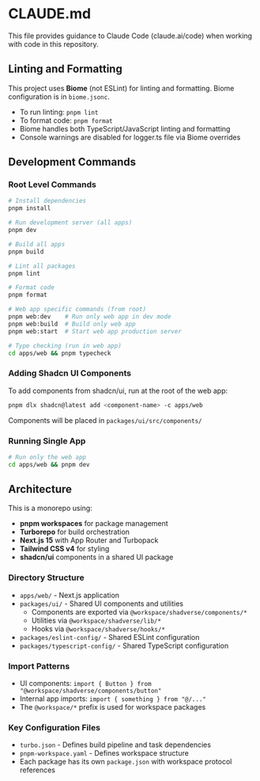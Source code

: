 # CLAUDE.md

This file provides guidance to Claude Code (claude.ai/code) when working with code in this repository.

## Linting and Formatting

This project uses **Biome** (not ESLint) for linting and formatting. Biome configuration is in `biome.jsonc`.

- To run linting: `pnpm lint`
- To format code: `pnpm format`
- Biome handles both TypeScript/JavaScript linting and formatting
- Console warnings are disabled for logger.ts file via Biome overrides

## Development Commands

### Root Level Commands

```bash
# Install dependencies
pnpm install

# Run development server (all apps)
pnpm dev

# Build all apps
pnpm build

# Lint all packages
pnpm lint

# Format code
pnpm format

# Web app specific commands (from root)
pnpm web:dev    # Run only web app in dev mode
pnpm web:build  # Build only web app
pnpm web:start  # Start web app production server

# Type checking (run in web app)
cd apps/web && pnpm typecheck
```

### Adding Shadcn UI Components

To add components from shadcn/ui, run at the root of the web app:

```bash
pnpm dlx shadcn@latest add <component-name> -c apps/web
```

Components will be placed in `packages/ui/src/components/`

### Running Single App

```bash
# Run only the web app
cd apps/web && pnpm dev
```

## Architecture

This is a monorepo using:

- **pnpm workspaces** for package management
- **Turborepo** for build orchestration
- **Next.js 15** with App Router and Turbopack
- **Tailwind CSS v4** for styling
- **shadcn/ui** components in a shared UI package

### Directory Structure

- `apps/web/` - Next.js application
- `packages/ui/` - Shared UI components and utilities
  - Components are exported via `@workspace/shadverse/components/*`
  - Utilities via `@workspace/shadverse/lib/*`
  - Hooks via `@workspace/shadverse/hooks/*`
- `packages/eslint-config/` - Shared ESLint configuration
- `packages/typescript-config/` - Shared TypeScript configuration

### Import Patterns

- UI components: `import { Button } from "@workspace/shadverse/components/button"`
- Internal app imports: `import { something } from "@/..."`
- The `@workspace/*` prefix is used for workspace packages

### Key Configuration Files

- `turbo.json` - Defines build pipeline and task dependencies
- `pnpm-workspace.yaml` - Defines workspace structure
- Each package has its own `package.json` with workspace protocol references
